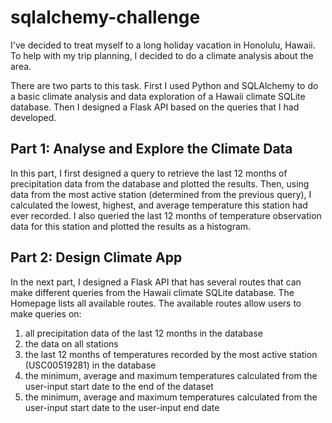 # sqlalchemy-challenge

I've decided to treat myself to a long holiday vacation in Honolulu, Hawaii. To help with my trip planning, I decided to do a climate analysis about the area.

There are two parts to this task. First I used Python and SQLAlchemy to do a basic climate analysis and data exploration of a Hawaii climate SQLite database. Then I designed a Flask API based on the queries that I had developed.

## Part 1: Analyse and Explore the Climate Data
In this part, I first designed a query to retrieve the last 12 months of precipitation data from the database and plotted the results. Then, using data from the most active station (determined from the previous query), I calculated the lowest, highest, and average temperature this station had ever recorded. I also queried the last 12 months of temperature observation data for this station and plotted the results as a histogram.

## Part 2: Design Climate App
In the next part, I designed a Flask API that has several routes that can make different queries from the Hawaii climate SQLite database. The Homepage lists all available routes. The available routes allow users to make queries on:
1. all precipitation data of the last 12 months in the database
2. the data on all stations
3. the last 12 months of temperatures recorded by the most active station (USC00519281) in the database
4. the minimum, average and maximum temperatures calculated from the user-input start date to the end of the dataset
5. the minimum, average and maximum temperatures calculated from the user-input start date to the user-input end date
